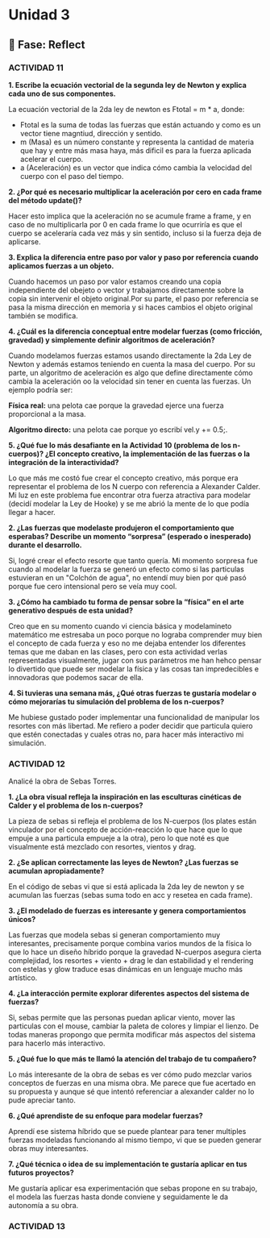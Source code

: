 # Unidad 3


## 🤔 Fase: Reflect

### ACTIVIDAD 11

**1. Escribe la ecuación vectorial de la segunda ley de Newton y explica cada uno de sus componentes.**

La ecuación vectorial de la 2da ley de newton es Ftotal = m * a, donde:

- Ftotal es la suma de todas las fuerzas que están actuando y como es un vector tiene magntiud, dirección y sentido.
- m (Masa) es un número constante y representa la cantidad de materia que hay y entre más masa haya, más dificil es para la fuerza aplicada acelerar el cuerpo.
- a (Aceleración) es un vector que indica cómo cambia la velocidad del cuerpo con el paso del tiempo.

**2. ¿Por qué es necesario multiplicar la aceleración por cero en cada frame del método update()?**

Hacer esto implica que la aceleración no se acumule frame a frame, y en caso de no multiplicarla por 0 en cada frame lo que ocurriría es que el cuerpo se aceleraría cada vez más y sin sentido, incluso si la fuerza deja de aplicarse. 

**3. Explica la diferencia entre paso por valor y paso por referencia cuando aplicamos fuerzas a un objeto.**

Cuando hacemos un paso por valor estamos creando una copia independiente del obejeto o vector y trabajamos directamente sobre la copia sin intervenir el objeto original.Por su parte, el paso por referencia se pasa la misma dirección en memoria y si haces cambios el objeto original también se modifica. 

**4. ¿Cuál es la diferencia conceptual entre modelar fuerzas (como fricción, gravedad) y simplemente definir algoritmos de aceleración?**

Cuando modelamos fuerzas estamos usando directamente la 2da Ley de Newton y además estamos teniendo en cuenta la masa del cuerpo. Por su parte, un algoritmo de aceleración es algo que define directamente cómo cambia la aceleración oo la velocidad sin tener en cuenta las fuerzas. Un ejemplo podría ser:

**Física real:** una pelota cae porque la gravedad ejerce una fuerza proporcional a la masa.

**Algoritmo directo:** una pelota cae porque yo escribí vel.y += 0.5;.


**5. ¿Qué fue lo más desafiante en la Actividad 10 (problema de los n-cuerpos)? ¿El concepto creativo, la implementación de las fuerzas o la integración de la interactividad?**

Lo que más me costó fue crear el concepto creativo, más porque era representar el problema de los N cuerpo con referencia a Alexander Calder. Mi luz en este problema fue encontrar otra fuerza atractiva para modelar (decidí modelar la Ley de Hooke) y se me abrió la mente de lo que podía llegar a hacer.

**2. ¿Las fuerzas que modelaste produjeron el comportamiento que esperabas? Describe un momento “sorpresa” (esperado o inesperado) durante el desarrollo.**

Si, logré crear el efecto resorte que tanto quería. Mi momento sorpresa fue cuando al modelar la fuerza se generó un efecto como si las particulas estuvieran en un "Colchón de agua", no entendí muy bien por qué pasó porque fue cero intensional pero se veía muy cool.

**3. ¿Cómo ha cambiado tu forma de pensar sobre la “física” en el arte generativo después de esta unidad?**

Creo que en su momento cuando vi ciencia básica y modelamineto matemático me estresaba un poco porque no lograba comprender muy bien el concepto de cada fuerza y eso no me dejaba entender los diferentes temas que me daban en las clases, pero con esta actividad verlas representadas visualmente, jugar con sus parámetros me han hehco pensar lo divertido que puede ser modelar la física y las cosas tan impredecibles e innovadoras que podemos sacar de ella. 

**4. Si tuvieras una semana más, ¿Qué otras fuerzas te gustaría modelar o cómo mejorarías tu simulación del problema de los n-cuerpos?**

Me hubiese gustado poder implementar una funcionalidad de manipular los resortes con más libertad. Me refiero a poder decidir que particula quiero que estén conectadas y cuales otras no, para hacer más interactivo mi simulación.


### ACTIVIDAD 12

Analicé la obra de Sebas Torres. 

**1. ¿La obra visual refleja la inspiración en las esculturas cinéticas de Calder y el problema de los n-cuerpos?**

La pieza de sebas si refleja el problema de los N-cuerpos (los plates están vinculador por el concepto de acción-reacción lo que hace que lo que empuje a una particula empueje a la otra), pero lo que noté es que visualmente está mezclado con resortes, vientos y drag. 

**2. ¿Se aplican correctamente las leyes de Newton? ¿Las fuerzas se acumulan apropiadamente?**


En el código de sebas vi que si está aplicada la 2da ley de newton y se acumulan las fuerzas (sebas suma todo en acc y resetea en cada frame). 

**3. ¿El modelado de fuerzas es interesante y genera comportamientos únicos?**

Las fuerzas que modela sebas si generan comportamiento muy interesantes, precisamente porque combina varios mundos de la física lo que lo hace un diseño híbrido porque la gravedad N-cuerpos asegura cierta complejidad, los resortes + viento + drag le dan estabilidad y el rendering con estelas y glow traduce esas dinámicas en un lenguaje  mucho más artístico.

**4. ¿La interacción permite explorar diferentes aspectos del sistema de fuerzas?**

Si, sebas permite que las personas puedan aplicar viento, mover las particulas con el mouse, cambiar la paleta de colores y limpiar el lienzo. De todas maneras propongo que permita modificar más aspectos del sistema para hacerlo más interactivo. 

**5. ¿Qué fue lo que más te llamó la atención del trabajo de tu compañero?**

Lo más interesante de la obra de sebas es ver cómo pudo mezclar varios conceptos de fuerzas en una misma obra. Me parece que fue acertado en su propuesta y aunque sé que intentó referenciar a alexander calder no lo pude apreciar tanto.

**6. ¿Qué aprendiste de su enfoque para modelar fuerzas?**

Aprendí ese sistema híbrido que se puede plantear para tener multiples fuerzas modeladas funcionando al mismo tiempo, vi que se pueden generar obras muy interesantes.

**7. ¿Qué técnica o idea de su implementación te gustaría aplicar en tus futuros proyectos?**

Me gustaría aplicar esa experimentación que sebas propone en su trabajo, el modela las fuerzas hasta donde conviene y seguidamente le da autonomía a su obra. 

### ACTIVIDAD 13

